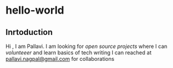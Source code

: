 # hello-world
## Inrtoduction
Hi , I am Pallavi.
I am looking for *open source projects* where I can *volunteeer* and learn basics of tech writing 
I can reached at pallavi.nagpal@gmail.com for collaborations
